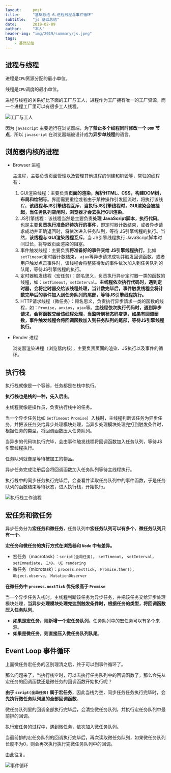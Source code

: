 ```yaml
---
layout:     post
title:      "基础总结-6.进程线程与事件循环"
subtitle:   "js 基础总结"
date:       2019-02-09
author:     "本人"
header-img: "img/2019/summary/js.jpeg"
tags:
    - 基础总结
---
```



## 进程与线程

进程是`CPU`资源分配的最小单位。

线程是`CPU`调度的最小单位。

进程与线程的关系好比下面的工厂与工人，进程作为工厂拥有唯一的工厂资源，而一个进程工厂里可以有很多工人线程。

![工厂与工人](/my-blog/img/2019/02/线程与进程.jpg)

因为 `javascript` 主要运行在浏览器端，**为了禁止多个线程同时修改一个 `DOM` 节点**，所以 `javascript` 在浏览器端被设计成为**异步单线程**的语言。


## 浏览器内核的进程

- Browser 进程

  主进程，主要负责页面管理以及管理其他进程的创建和销毁等，常驻的线程有：

    1. GUI渲染线程：主要负责**页面的渲染，解析HTML、CSS，构建DOM树，布局和绘制**等。界面需要重绘或者由于某种操作引发回流时，将执行该线程。**该线程与JS引擎线程互斥**，**当执行JS引擎线程时，GUI渲染会被挂起，当任务队列空闲时，浏览器才会去执行GUI渲染**。
    2. JS引擎线程：该线程当然是主要负责**处理 JavaScript脚本，执行代码**。也是主要**负责执行准备好待执行的事件**，即定时器计数结束，或者异步请求成功并正确返回时，将依次进入任务队列，等待 JS引擎线程的执行。当然，**该线程与 GUI渲染线程互斥**，当 JS引擎线程执行 JavaScript脚本时间过长，将导致页面渲染的阻塞。
    3. 事件触发线程：主要负责**将准备好的事件交给 JS引擎线程执行**。比如`setTimeout`定时器计数结束， `ajax`等异步请求成功并触发回调函数，或者用户触发点击事件时，该线程会将整装待发的事件依次加入到任务队列的队尾，等待JS引擎线程的执行。
    4. 定时器触发线程（宏任务）：顾名思义，负责执行异步定时器一类的函数的线程，如：`setTimeout`，`setInterval`。**主线程依次执行代码时，遇到定时器，会将定时器交给该线程处理，当计数完毕后，事件触发线程会将计数完毕后的事件加入到任务队列的尾部，等待JS引擎线程执行。**
    5. HTTP请求线程（微任务）：顾名思义，负责执行异步请求一类的函数的线程，如：`Promise`，`anxios`，`ajax`等。**主线程依次执行代码时，遇到异步请求，会将函数交给该线程处理，当监听到状态码变更，如果有回调函数，事件触发线程会将回调函数加入到任务队列的尾部，等待JS引擎线程执行。**

- Render 进程

  浏览器渲染进程（浏览器内核），主要负责页面的渲染、JS执行以及事件的循环。


## 执行栈

执行栈就像是一个容器，任务都是在栈中执行。

**执行栈也是栈的一种，先入后出**。

主线程就像是操作员，负责执行栈中的任务。

当一个异步任务比如 `SetTimeout` `Promise`）入栈时，主线程判断该任务为异步任务，并把该任务交给异步处理模块处理，当异步处理模块处理完打到触发条件时，根据任务的类型，将回调函数压入任务队列。

当异步的代码块执行完毕，会由事件触发线程将回调函数加入任务队列，等待JS引擎线程执行。

任务队列就像是等待被加工的物品。

异步任务完成注册后会将回调函数加入任务队列等待主线程执行。

执行栈中的同步任务执行完毕后，会查看并读取任务队列中的事件函数，于是任务队列的函数结束等待状态，进入执行栈，开始执行。

![执行栈工作流程](/my-blog/img/2019/02/执行栈.jpeg)


## 宏任务和微任务

异步任务分为**宏任务和微任务**，任务队列中**宏任务队列可以有多个**，**微任务队列只有一个**。

**宏任务和微任务的执行方式在浏览器和 `Node` 中有差异。**

- 宏任务（macrotask）：`script(全局任务)`， `setTimeout`， `setInterval`， `setImmediate`， `I/O`， `UI rendering`
- 微任务（microtask）：`process.nextTick`， `Promise.then()`， `Object.observe`， `MutationObserver`

**在微任务中 `process.nextTick` 优先级高于 `Promise`**

当一个异步任务入栈时，主线程判断该任务为异步任务，并把该任务交给异步处理模块处理，**当异步处理模块处理完达到触发条件时，根据任务的类型，将回调函数压入任务队列**。

  - **如果是宏任务，则新增一个宏任务队列**。任务队列中的宏任务可以有多个来源。
  - **如果是微任务，则直接压入微任务队列队尾**。


## Event Loop 事件循环

上面微任务宏任务的区别理清之后，终于可以到事件循环了。

那么问题来了，当执行栈空时，可以去执行任务队列中的回调函数了，那么会先从宏任务的回调函数还是微任务的回调函数开始执行呢？

**由于 `script(全局任务)` 属于宏任务**，因此当栈为空，同步任务任务执行完毕时，会**先执行微任务队列里的全部回调函数**。

微任务队列里的回调全部执行完毕后，会清空微任务队列，并执行宏任务队列中最前排的回调。

执行宏任务的过程中，遇到微任务，依次加入微任务队列。

当最前排的宏任务队列的回调执行完毕后，再次读取微任务队列，如果微任务队列长度不为0，则会再次执行执行完微任务队列中的回调。

由此往复。

![事件循环](/my-blog/img/2019/02/任务队列.png)
